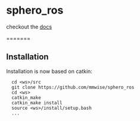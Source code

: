 sphero_ros
==========

checkout the [docs](http://mmwise.github.com/sphero_ros)

=======
## Installation
Installation is now based on catkin:

      cd <ws>/src
      git clone https://github.com/mmwise/sphero_ros
      cd <ws>
      catkin_make
      catkin_make install
      source <ws>/install/setup.bash
      ...


